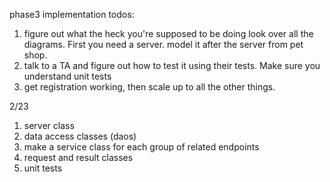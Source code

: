 phase3 implementation todos:
1. figure out what the heck you're supposed to be doing
    look over all the diagrams. First you need a server. 
        model it after the server from pet shop. 
2. talk to a TA and figure out how to test it using their tests. Make
    sure you understand unit tests
3. get registration working, then scale up to all the other things.


2/23
1. server class
2. data access classes (daos)
3. make a service class for each group of related endpoints
4. request and result classes
5. unit tests
